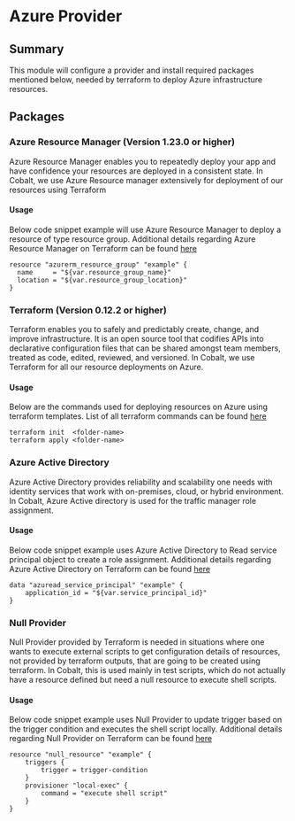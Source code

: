 # Azure Provider

## Summary

This module will configure a provider and install required packages mentioned below, needed by terraform to deploy Azure infrastructure resources.

## Packages

### Azure Resource Manager (Version 1.23.0 or higher)

Azure Resource Manager enables you to repeatedly deploy your app and have confidence your resources are deployed in a consistent state. In Cobalt, we use Azure Resource manager extensively for deployment of our resources using Terraform

#### Usage

Below code snippet example will use Azure Resource Manager to deploy a resource of type resource group. Additional details regarding Azure Resource Manager on Terraform can be found [here](https://www.terraform.io/docs/providers/azurerm/index.html)

```
resource "azurerm_resource_group" "example" {
  name     = "${var.resource_group_name}"
  location = "${var.resource_group_location}"
}
```

### Terraform (Version 0.12.2 or higher)

Terraform enables you to safely and predictably create, change, and improve infrastructure. It is an open source tool that codifies APIs into declarative configuration files that can be shared amongst team members, treated as code, edited, reviewed, and versioned. In Cobalt, we use Terraform for all our resource deployments on Azure.

#### Usage

Below are the commands used for deploying resources on Azure using terraform templates. List of all terraform commands can be found [here](https://www.terraform.io/docs/commands/index.html)

```
terraform init  <folder-name>
terraform apply <folder-name>
```

### Azure Active Directory

Azure Active Directory provides reliability and scalability one needs with identity services that work with on-premises, cloud, or hybrid environment. In Cobalt, Azure Active directory is used for the traffic manager role assignment.

#### Usage

Below code snippet example uses Azure Active Directory to Read service principal object to create a role assignment. Additional details regarding Azure Active Directory on Terraform can be found [here](https://www.terraform.io/docs/providers/azuread/index.html)

```
data "azuread_service_principal" "example" {
    application_id = "${var.service_principal_id}"
}
```

### Null Provider

Null Provider provided by Terraform is needed in situations where one wants to execute external scripts to get configuration details of resources, not provided by terraform outputs, that are going to be created using terraform. In Cobalt, this is used mainly in test scripts, which do not actually have a resource defined but need a null resource to execute shell scripts.

#### Usage

Below code snippet example uses Null Provider to update trigger based on the trigger condition and executes the shell script locally. Additional details regarding Null Provider on Terraform can be found [here](https://www.terraform.io/docs/providers/null/index.html)

```
resource "null_resource" "example" {
    triggers {
        trigger = trigger-condition
    }
    provisioner "local-exec" {
        command = "execute shell script"
    }
}
```
